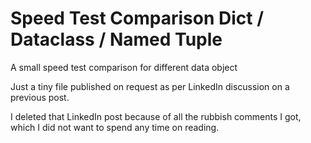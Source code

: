 # Speed Test Comparison Dict / Dataclass / Named Tuple

A small speed test comparison for different data object

Just a tiny file published on request as per LinkedIn discussion on a previous post.

I deleted that LinkedIn post because of all the rubbish comments I got, which I did not want to spend any time on reading.
